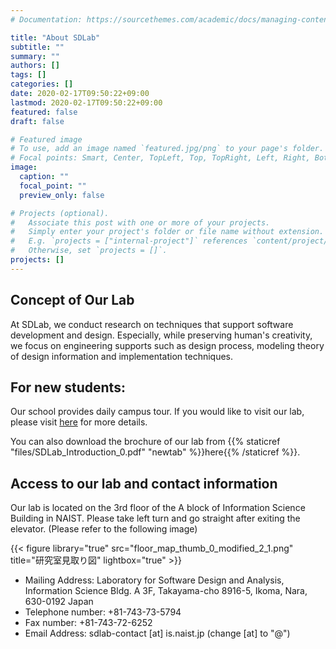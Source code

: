 ```yaml
---
# Documentation: https://sourcethemes.com/academic/docs/managing-content/

title: "About SDLab"
subtitle: ""
summary: ""
authors: []
tags: []
categories: []
date: 2020-02-17T09:50:22+09:00
lastmod: 2020-02-17T09:50:22+09:00
featured: false
draft: false

# Featured image
# To use, add an image named `featured.jpg/png` to your page's folder.
# Focal points: Smart, Center, TopLeft, Top, TopRight, Left, Right, BottomLeft, Bottom, BottomRight.
image:
  caption: ""
  focal_point: ""
  preview_only: false

# Projects (optional).
#   Associate this post with one or more of your projects.
#   Simply enter your project's folder or file name without extension.
#   E.g. `projects = ["internal-project"]` references `content/project/deep-learning/index.md`.
#   Otherwise, set `projects = []`.
projects: []
---
```


## Concept of Our Lab

At SDLab, we conduct research on techniques that support software development
and design. Especially, while preserving human's creativity, we focus on
engineering supports such as design process, modeling theory of design
information and implementation techniques.

## For new students:

Our school provides daily campus tour. If you would like to visit our lab,
please visit [here](http://isw3.naist.jp/Contents/Admission/CampusTour-en.html)
for more details.

You can also download the brochure of our lab from {{% staticref
"files/SDLab_Introduction_0.pdf" "newtab" %}}here{{% /staticref %}}.

## Access to our lab and contact information

Our lab is located on the 3rd floor of the A block of Information Science
Building in NAIST. Please take left turn and go straight after exiting the
elevator. (Please refer to the following image)

{{< figure library="true" src="floor_map_thumb_0_modified_2_1.png" title="研究室見取り図" lightbox="true" >}}

- Mailing Address: Laboratory for Software Design and Analysis, Information Science Bldg. A 3F, Takayama-cho 8916-5, Ikoma, Nara, 630-0192 Japan
- Telephone number: +81-743-73-5794
- Fax number: +81-743-72-6252
- Email Address: sdlab-contact [at] is.naist.jp (change [at] to "@")
